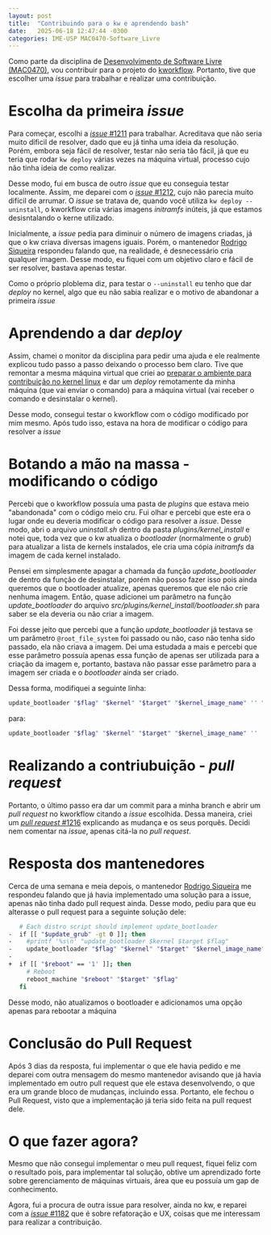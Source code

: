 ```yaml
---
layout: post
title:  "Contribuindo para o kw e aprendendo bash"
date:   2025-06-18 12:47:44 -0300
categories: IME-USP MAC0470-Software_Livre
---
```

Como parte da disciplina de [Desenvolvimento de Software Livre (MAC0470)][MAC0470], vou contribuir para o projeto do [kworkflow][kw]. Portanto, tive que escolher uma *issue* para trabalhar e realizar uma contribuição.

# Escolha da primeira *issue*

Para começar, escolhi a [*issue* #1211][*issue*-1211] para trabalhar. Acreditava que não seria muito díficil de resolver, dado que eu já tinha uma ideia da resolução. Porém, embora seja fácil de resolver, testar não seria tão fácil, já que eu teria que rodar `kw deploy` várias vezes na máquina virtual, processo cujo não tinha ideia de como realizar.

Desse modo, fui em busca de outro *issue* que eu conseguia testar localmente. Assim, me deparei com o [*issue* #1212][*issue*-1212], cujo não parecia muito difícil de arrumar. O *issue* se tratava de, quando você utiliza `kw deploy --uninstall`, o kworkflow cria várias imagens *initramfs* inúteis, já que estamos desisntalando o kerne utilizado.

Inicialmente, a *issue* pedia para diminuir o número de imagens criadas, já que o kw criava diversas imagens iguais. Porém, o mantenedor [Rodrigo Siqueira][siqueira] respondeu falando que, na realidade, é desnecessário cria qualquer imagem. Desse modo, eu fiquei com um objetivo claro e fácil de ser resolver, bastava apenas testar.

Como o próprio ploblema diz, para testar o `--uninstall` eu tenho que dar *deploy* no kernel, algo que eu não sabia realizar e o motivo de abandonar a primeira *issue*

# Aprendendo a dar *deploy*

Assim, chamei o monitor da disciplina para pedir uma ajuda e ele realmente explicou tudo passo a passo deixando o processo bem claro. Tive que remontar a mesma máquina virtual que criei ao [preparar o ambiente para contribuição no kernel linux][artigo-ambiente-kernel] e dar um *deploy* remotamente da minha máquina (que vai enviar o comando) para a máquina virtual (vai receber o comando e desinstalar o kernel).

Desse modo, consegui testar o kworkflow com o código modificado por mim mesmo. Após tudo isso, estava na hora de modificar o código para resolver a *issue*

# Botando a mão na massa - modificando o código

Percebi que o kworkflow possuía uma pasta de *plugins* que estava meio "abandonada" com o código meio cru. Fui olhar e percebi que este era o lugar onde eu deveria modificar o código para resolver a *issue*. Desse modo, abri o arquivo *uninstall.sh* dentro da pasta *plugins/kernel_install* e notei que, toda vez que o kw atualiza o *bootloader* (normalmente o *grub*) para atualizar a lista de kernels instalados, ele cria uma cópia *initramfs* da imagem de cada kernel instalado.

Pensei em simplesmente apagar a chamada da função *update_bootloader* de dentro da função de desinstalar, porém não posso fazer isso pois ainda queremos que o bootloader atualize, apenas queremos que ele não crie nenhuma imagem. Então, quase adicionei um parâmetro na função *update_bootloader* do arquivo *src/plugins/kernel_install/bootloader.sh*  para saber se ela deveria ou não criar a imagem.

Foi desse jeito que percebi que a função *update_bootloader* já testava se um parâmetro `@root_file_system` foi passado ou não, caso não tenha sido passado, ela não criava a imagem. Dei uma estudada a mais e percebi que esse parâmetro possuía apenas essa função de apenas ser utilizada para a criação da imagem e, portanto, bastava não passar esse parâmetro para a imagem ser criada e o *bootloader* ainda ser criado.

Dessa forma, modifiquei a seguinte linha:

```bash
update_bootloader "$flag" "$kernel" "$target" "$kernel_image_name" '' "$path_prefix" '' "$force"
```

para:

```bash
update_bootloader "$flag" "$kernel" "$target" "$kernel_image_name" '' '' '' "$force"
```

# Realizando a contriubuição - *pull request*

Portanto, o último passo era dar um commit para a minha branch e abrir um *pull request* no kworkflow citando a *issue* escolhida. Dessa maneira, criei um [*pull request* #1216][pull-request] explicando as mudança e os seus porquês. Decidi nem comentar na *issue*, apenas citá-la no *pull request*.

# Resposta dos mantenedores

Cerca de uma semana e meia depois, o mantenedor [Rodrigo Siqueira][siqueira] me respondeu falando que já havia implementado uma solução para a issue, apenas não tinha dado pull request ainda.
Desse modo, pediu para que eu alterasse o pull request para a seguinte solução dele:

```bash
   # Each distro script should implement update_bootloader
-  if [[ "$update_grub" -gt 0 ]]; then
-    #printf '%s\n' "update_bootloader $kernel $target $flag"
-    update_bootloader "$flag" "$kernel" "$target" "$kernel_image_name" '' "$path_prefix" '' "$force"
-
+  if [[ "$reboot" == '1' ]]; then
     # Reboot
     reboot_machine "$reboot" "$target" "$flag"
   fi
```

Desse modo, não atualizamos o bootloader e adicionamos uma opção apenas para rebootar a máquina

# Conclusão do Pull Request

Após 3 dias da resposta, fui implementar o que ele havia pedido e me deparei com outra mensagem do mesmo mantenedor avisando que já havia implementado em outro pull request que ele estava desenvolvendo, o que era um grande bloco de mudanças, incluindo essa. Portanto, ele fechou o Pull Request, visto que a implementação já teria sido feita na pull request dele.

# O que fazer agora?

Mesmo que não consegui implementar o meu pull request, fiquei feliz com o resultado pois, para implementar tal solução, obtive um aprendizado forte sobre gerenciamento de máquinas virtuais, área que eu possuía um gap de conhecimento.

Agora, fui a procura de outra issue para resolver, ainda no kw, e reparei com a [*issue* #1182][*issue*-1182] que é sobre refatoração e UX, coisas que me interessam para realizar a contribuição.

[MAC0470]: https://uspdigital.usp.br/jupiterweb/obterDisciplina?nomdis=&sgldis=MAC0470
[kw]: https://github.com/kworkflow/kworkflow
[*issue*-1211]: https://github.com/kworkflow/kworkflow/*issue*s/1211
[*issue*-1212]: https://github.com/kworkflow/kworkflow/*issue*s/1212
[siqueira]: https://github.com/rodrigosiqueira
[artigo-ambiente-kernel]: https://lucas-santt.github.io/posts/ambiente-kernel/
[pull-request]: https://github.com/kworkflow/kworkflow/pull/1216
[*issue*-1182]: https://github.com/kworkflow/kworkflow/issues/1182
